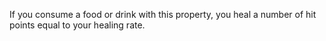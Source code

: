 If you consume a food or drink with this property, you heal a number of hit points equal to your healing rate.